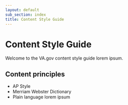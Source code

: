```yaml
---
layout: default
sub_section: index
title: Content Style Guide
---
```


# Content Style Guide

Welcome to the VA.gov content style guide lorem ipsum.

## Content principles

* AP Style
* Merriam Webster Dictionary
* Plain language lorem ipsum
